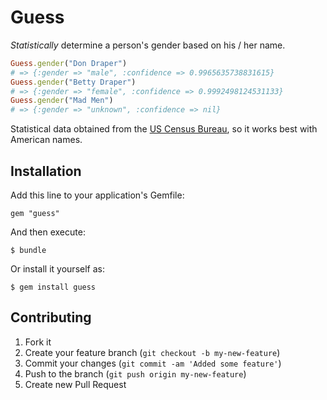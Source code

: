 # Guess

*Statistically* determine a person's gender based on his / her name.

```ruby
Guess.gender("Don Draper")
# => {:gender => "male", :confidence => 0.9965635738831615}
Guess.gender("Betty Draper")
# => {:gender => "female", :confidence => 0.9992498124531133}
Guess.gender("Mad Men")
# => {:gender => "unknown", :confidence => nil}
```

Statistical data obtained from the [US Census Bureau](http://www.census.gov/genealogy/names/names_files.html), so it works best with American names.

## Installation

Add this line to your application's Gemfile:

    gem "guess"

And then execute:

    $ bundle

Or install it yourself as:

    $ gem install guess

## Contributing

1. Fork it
2. Create your feature branch (`git checkout -b my-new-feature`)
3. Commit your changes (`git commit -am 'Added some feature'`)
4. Push to the branch (`git push origin my-new-feature`)
5. Create new Pull Request
